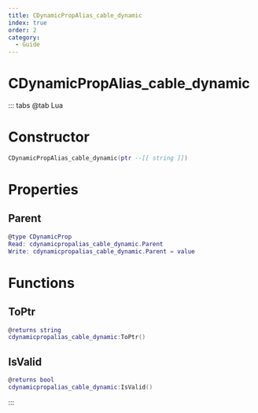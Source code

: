```yaml
---
title: CDynamicPropAlias_cable_dynamic
index: true
order: 2
category:
  - Guide
---
```


# CDynamicPropAlias_cable_dynamic

::: tabs
@tab Lua
# Constructor
```lua
CDynamicPropAlias_cable_dynamic(ptr --[[ string ]])
```
# Properties
## Parent 
```lua
@type CDynamicProp
Read: cdynamicpropalias_cable_dynamic.Parent
Write: cdynamicpropalias_cable_dynamic.Parent = value
```
# Functions
## ToPtr
```lua
@returns string
cdynamicpropalias_cable_dynamic:ToPtr()
```
## IsValid
```lua
@returns bool
cdynamicpropalias_cable_dynamic:IsValid()
```

:::